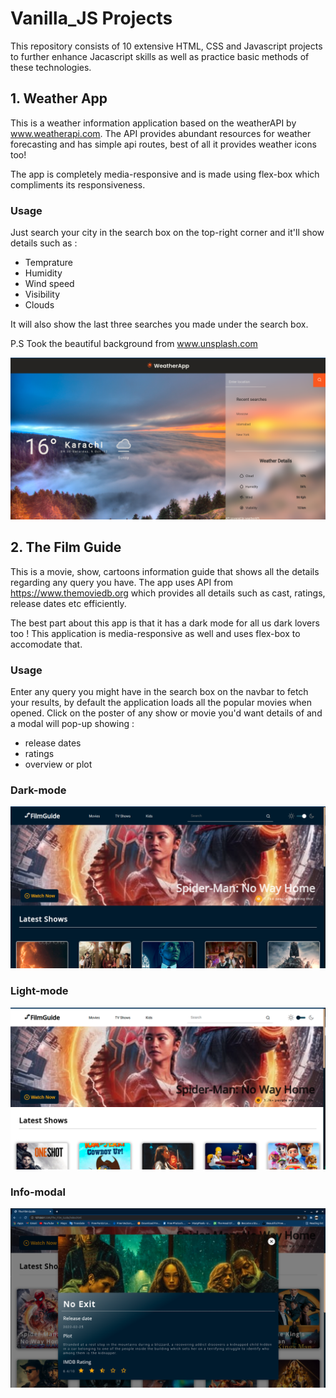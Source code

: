 # Vanilla_JS Projects

This repository consists of 10 extensive HTML, CSS and Javascript projects to further enhance Jacascript skills as well as practice basic methods of these technologies.

## 1. Weather App

This is a weather information application based on the weatherAPI by www.weatherapi.com. The API provides abundant resources for weather forecasting and has simple
api routes, best of all it provides weather icons too! 

The app is completely media-responsive and is made using flex-box which compliments its responsiveness.

### Usage
Just search your city in the search box on the top-right corner and it'll show details such as :
- Temprature
- Humidity
- Wind speed
- Visibility
- Clouds

It will also show the last three searches you made under the search box.

P.S Took the beautiful background from www.unsplash.com

![](https://github.com/hunter10471/Vanilla_JS/blob/master/Weather_App/images/weather-app.png)



## 2. The Film Guide

This is a movie, show, cartoons information guide that shows all the details regarding any query you have. The app uses API from 
https://www.themoviedb.org which provides all details such as cast, ratings, release dates etc efficiently.

The best part about this app is that it has a dark mode for all us dark lovers too ! This application is media-responsive as well 
and uses flex-box to accomodate that.

### Usage
Enter any query you might have in the search box on the navbar to fetch your results, by default the application loads all the popular movies when opened. Click on the poster of any show or movie you'd want details of and a modal will pop-up showing :
- release dates 
- ratings
- overview or plot

### Dark-mode
![](https://github.com/hunter10471/Vanilla_JS/blob/master/The_Film_Guide/images/The_film_guide.png)

### Light-mode
![](https://github.com/hunter10471/Vanilla_JS/blob/master/The_Film_Guide/images/The_film_guide2.png)

### Info-modal
![](https://github.com/hunter10471/Vanilla_JS/blob/master/The_Film_Guide/images/The_film_guide_modal.png)

